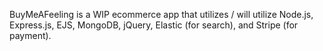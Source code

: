 BuyMeAFeeling is a WIP ecommerce app that utilizes / will utilize Node.js, Express.js, EJS, MongoDB, jQuery, Elastic (for search), and Stripe (for payment).

